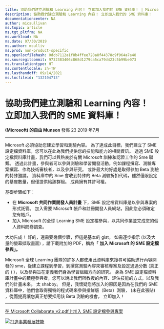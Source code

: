 ```yaml
---
title: 協助我們建立測驗和 Learning 內容！ 立即加入我們的 SME 資料庫！ | Microsoft Docs
description: 協助我們建立測驗和 Learning 內容！ 立即加入我們的 SME 資料庫！
documentationcenter: NA
author: micsullivan
ms.topic: article
ms.tgt_pltfrm: NA
ms.workload: NA
ms.date: 07/30/2019
ms.author: msulliv
ms.prod: non-product-specific
ms.openlocfilehash: 0dcb7112a1f8b4ffee728a8f44378c9f964a7a48
ms.sourcegitcommit: 9732383406c868d1279ca5ca79d423c5b99be073
ms.translationtype: HT
ms.contentlocale: zh-TW
ms.lasthandoff: 09/14/2021
ms.locfileid: "132104713"
---
```

# <a name="help-us-create-exams-and-learning-content-join-our-sme-database-today"></a>協助我們建立測驗和 Learning 內容！ 立即加入我們的 SME 資料庫！

**(Microsoft) 的自由 Munson** 發佈 23 2019 年7月

___

Microsoft 必須協助您建立學習和測驗內容。 為了達成此目標，我們建立了 SME 設定檔資料庫，您可以在此為我們提供您的技能和能力的相關資訊。 透過 SME 設定檔資料庫計畫，我們可以與熱衷於有關 Microsoft 訓練和認證工作的 Sme 聯繫。 透過此計畫，參與者可以參與測驗和學習開發活動，例如課程撰寫、測驗專案撰寫、作為技術審核者，以及參與研究。 或許最大的好處是取得參加 Beta 測驗的特殊邀請。 資料庫中的 Sme 會收到特殊的 Beta 測驗折扣代碼，雖然僅限設定的基座數量，但僅提供給該群組。 成員擁有其許可權。

基礎步驟如下：

- 在 **Microsoft 共同作業開發人員計畫** 下，SME 設定檔資料庫是以參與專案的形式託管。 加入需要 Microsoft 帳戶和註冊開發人員網站，因此您必須確定您有帳戶。
- 加入 Microsoft 的全球 Learning SME 設定檔參與，以共同作業並完成您的個人資料問卷調查。

大功告成！ 好的，還需要幾個步驟，但這是基本的 gist。 如需逐步指示 (以及大量的螢幕擷取畫面) ，請下載附加的 PDF，稱為「 **加入 Microsoft 的 SME 設定檔參與」。**

Microsoft 全球 Learning 團隊的許多人都使用此資料庫來搜尋可協助進行內容開發的 sme，從建立課程到學習，到撰寫測驗內容來審核專案及設定通過分數 (真正的 ) ），以及參與旨在定義我們身為學習組織方向的研究。 身為 SME 設定檔資料庫計畫中的積極參與者，您可以說出我們所教授的內容、評估技能的方式，以及我們的計畫未來。 太 shabby。 但是，我懷疑您將加入的原因是因為在我們的 SME 資料庫中，他們會取得獨特的程式碼來參與搶鮮版（Beta）測驗， (未在此張貼) ，從而提高讓您真正想要採用該 Beta 測驗的機會。 立即加入！


___

[在 Microsoft Collaborate_v2.pdf上加入 SME 設定檔參與專案 ](https://query.prod.cms.rt.microsoft.com/cms/api/am/binary/RE4yf7l)

[![打造事業發展技能](images/microsoft-certified-banner.png)](https://www.microsoft.com/learning/azure-training-certification.aspx?WT.icid=mva_bnr_lexawareness_usen_asi_rightrail_oct2017)